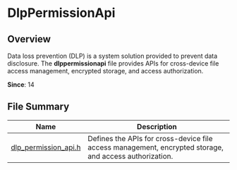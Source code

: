 # DlpPermissionApi

## Overview

Data loss prevention (DLP) is a system solution provided to prevent data disclosure. The **dlppermissionapi** file provides APIs for cross-device file access management, encrypted storage, and access authorization.

**Since**: 14

## File Summary

| Name| Description|
| -- | -- |
| [dlp_permission_api.h](capi-dlp-permission-api-h.md) | Defines the APIs for cross-device file access management, encrypted storage, and access authorization.|
